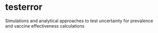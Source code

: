 # testerror
Simulations and analytical approaches to test uncertainty for prevalence and vaccine effectiveness calculations
